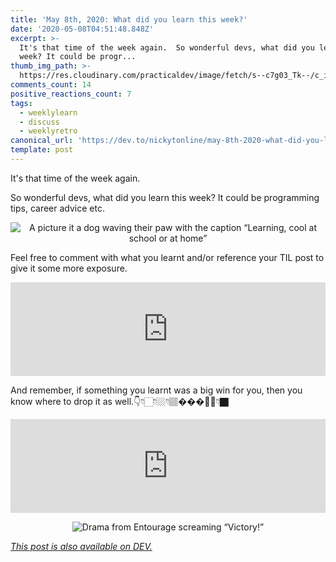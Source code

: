 ```yaml
---
title: 'May 8th, 2020: What did you learn this week?'
date: '2020-05-08T04:51:48.848Z'
excerpt: >-
  It's that time of the week again.  So wonderful devs, what did you learn this
  week? It could be progr...
thumb_img_path: >-
  https://res.cloudinary.com/practicaldev/image/fetch/s--c7g03_Tk--/c_imagga_scale,f_auto,fl_progressive,h_420,q_auto,w_1000/https://dev-to-uploads.s3.amazonaws.com/i/1hjcwwiltm33qieaiiq5.png
comments_count: 14
positive_reactions_count: 7
tags:
  - weeklylearn
  - discuss
  - weeklyretro
canonical_url: 'https://dev.to/nickytonline/may-8th-2020-what-did-you-learn-this-week-41cd'
template: post
---
```

It's that time of the week again.

So wonderful devs, what did you learn this week? It could be programming tips, career advice etc.

<center>

![A picture it a dog waving their paw with the caption “Learning, cool at school or at home”](https://media.giphy.com/media/1xpm1nTQiRL96Di3Q6/giphy.gif)

</center>

Feel free to comment with what you learnt and/or reference your TIL post to give it some more exposure.


<iframe class="liquidTag" src="https://dev.to/embed/tag?args=todayilearned" style="border: 0; width: 100%;"></iframe>


And remember, if something you learnt was a big win for you, then you know where to drop it as well.👇👇🏻👇🏼👇🏽����🏾👇🏿


<iframe class="liquidTag" src="https://dev.to/embed/link?args=https%3A%2F%2Fdev.to%2Fjess%2Fwhat-was-your-win-this-week-35in" style="border: 0; width: 100%;"></iframe>


<center>

![Drama from Entourage screaming “Victory!”](https://media.giphy.com/media/lnlAifQdenMxW/giphy.gif)

</center>

*[This post is also available on DEV.](https://dev.to/nickytonline/may-8th-2020-what-did-you-learn-this-week-41cd)*


<script>
const parent = document.getElementsByTagName('head')[0];
const script = document.createElement('script');
script.type = 'text/javascript';
script.src = 'https://cdnjs.cloudflare.com/ajax/libs/iframe-resizer/4.1.1/iframeResizer.min.js';
script.charset = 'utf-8';
script.onload = function() {
    window.iFrameResize({}, '.liquidTag');
};
parent.appendChild(script);
</script>    
